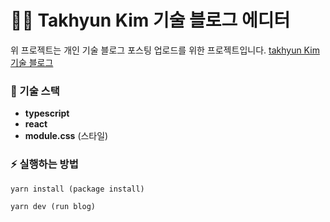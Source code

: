 # 🧑‍💻 Takhyun Kim 기술 블로그 에디터

위 프로젝트는 개인 기술 블로그 포스팅 업로드를 위한 프로젝트입니다.
[takhyun Kim 기술 블로그](https://takhyun.dev/)

### 🌈 기술 스택

- **typescript**
- **react**
- **module.css** (스타일)

### ⚡️ 실행하는 방법

```
yarn install (package install)

yarn dev (run blog)
```

